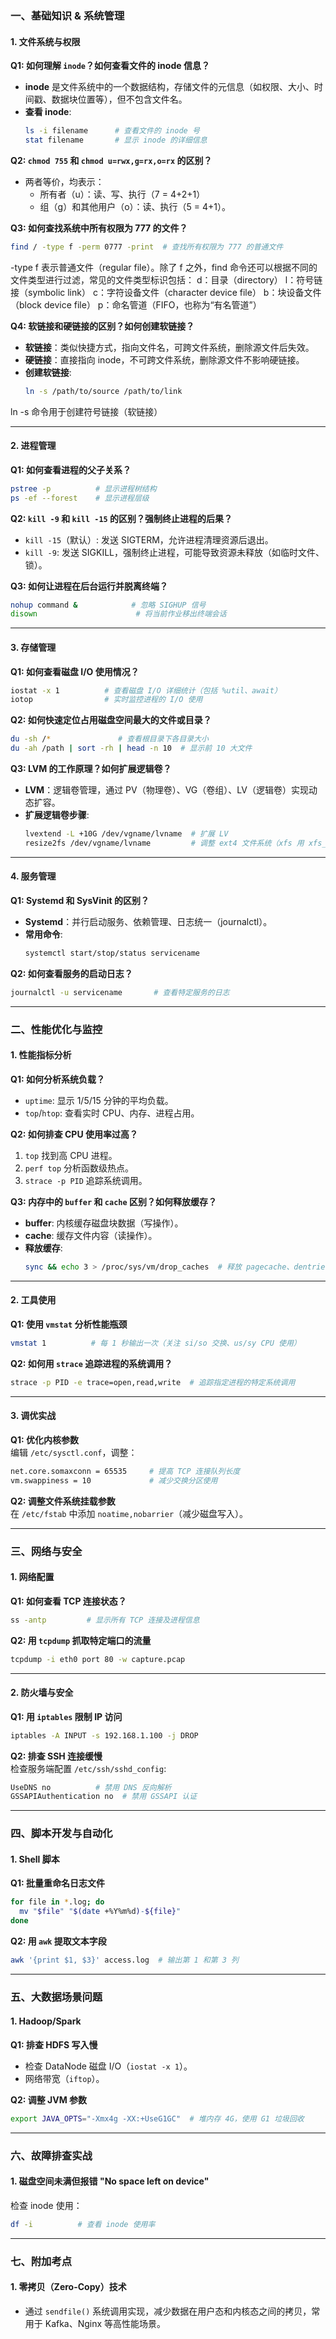 ### **一、基础知识 & 系统管理**

#### **1. 文件系统与权限**
**Q1: 如何理解 `inode`？如何查看文件的 inode 信息？**  
- **inode** 是文件系统中的一个数据结构，存储文件的元信息（如权限、大小、时间戳、数据块位置等），但不包含文件名。  
- **查看 inode**:  
  ```bash
  ls -i filename      # 查看文件的 inode 号
  stat filename       # 显示 inode 的详细信息
  ```

**Q2: `chmod 755` 和 `chmod u=rwx,g=rx,o=rx` 的区别？**  
- 两者等价，均表示：  
  - 所有者（u）：读、写、执行（7 = 4+2+1）  
  - 组（g）和其他用户（o）：读、执行（5 = 4+1）。  

**Q3: 如何查找系统中所有权限为 777 的文件？**  
```bash
find / -type f -perm 0777 -print  # 查找所有权限为 777 的普通文件
```
-type f 表示普通文件（regular file）。除了 f 之外，find 命令还可以根据不同的文件类型进行过滤，常见的文件类型标识包括：
d：目录（directory）
l：符号链接（symbolic link）
c：字符设备文件（character device file）
b：块设备文件（block device file）
p：命名管道（FIFO，也称为“有名管道”）


**Q4: 软链接和硬链接的区别？如何创建软链接？**  
- **软链接**：类似快捷方式，指向文件名，可跨文件系统，删除源文件后失效。  
- **硬链接**：直接指向 inode，不可跨文件系统，删除源文件不影响硬链接。  
- **创建软链接**:  
  ```bash
  ln -s /path/to/source /path/to/link
  ```
ln -s 命令用于创建符号链接（软链接）

---

#### **2. 进程管理**
**Q1: 如何查看进程的父子关系？**  
```bash
pstree -p          # 显示进程树结构
ps -ef --forest    # 显示进程层级
```

**Q2: `kill -9` 和 `kill -15` 的区别？强制终止进程的后果？**  
- `kill -15`（默认）: 发送 SIGTERM，允许进程清理资源后退出。  
- `kill -9`: 发送 SIGKILL，强制终止进程，可能导致资源未释放（如临时文件、锁）。  

**Q3: 如何让进程在后台运行并脱离终端？**  
```bash
nohup command &            # 忽略 SIGHUP 信号
disown                      # 将当前作业移出终端会话
```

---

#### **3. 存储管理**
**Q1: 如何查看磁盘 I/O 使用情况？**  
```bash
iostat -x 1          # 查看磁盘 I/O 详细统计（包括 %util、await）
iotop                # 实时监控进程的 I/O 使用
```

**Q2: 如何快速定位占用磁盘空间最大的文件或目录？**  
```bash
du -sh /*               # 查看根目录下各目录大小
du -ah /path | sort -rh | head -n 10  # 显示前 10 大文件
```

**Q3: LVM 的工作原理？如何扩展逻辑卷？**  
- **LVM**：逻辑卷管理，通过 PV（物理卷）、VG（卷组）、LV（逻辑卷）实现动态扩容。  
- **扩展逻辑卷步骤**:  
  ```bash
  lvextend -L +10G /dev/vgname/lvname  # 扩展 LV
  resize2fs /dev/vgname/lvname         # 调整 ext4 文件系统（xfs 用 xfs_growfs）
  ```

---

#### **4. 服务管理**
**Q1: Systemd 和 SysVinit 的区别？**  
- **Systemd**：并行启动服务、依赖管理、日志统一（journalctl）。  
- **常用命令**:  
  ```bash
  systemctl start/stop/status servicename
  ```

**Q2: 如何查看服务的启动日志？**  
```bash
journalctl -u servicename       # 查看特定服务的日志
```

---

### **二、性能优化与监控**

#### **1. 性能指标分析**
**Q1: 如何分析系统负载？**  
- `uptime`: 显示 1/5/15 分钟的平均负载。  
- `top`/`htop`: 查看实时 CPU、内存、进程占用。

**Q2: 如何排查 CPU 使用率过高？**  
1. `top` 找到高 CPU 进程。  
2. `perf top` 分析函数级热点。  
3. `strace -p PID` 追踪系统调用。

**Q3: 内存中的 `buffer` 和 `cache` 区别？如何释放缓存？**  
- **buffer**: 内核缓存磁盘块数据（写操作）。  
- **cache**: 缓存文件内容（读操作）。  
- **释放缓存**:  
  ```bash
  sync && echo 3 > /proc/sys/vm/drop_caches  # 释放 pagecache、dentries、inodes
  ```

---

#### **2. 工具使用**
**Q1: 使用 `vmstat` 分析性能瓶颈**  
```bash
vmstat 1          # 每 1 秒输出一次（关注 si/so 交换、us/sy CPU 使用）
```

**Q2: 如何用 `strace` 追踪进程的系统调用？**  
```bash
strace -p PID -e trace=open,read,write  # 追踪指定进程的特定系统调用
```

---

#### **3. 调优实战**
**Q1: 优化内核参数**  
编辑 `/etc/sysctl.conf`，调整：  
```bash
net.core.somaxconn = 65535     # 提高 TCP 连接队列长度
vm.swappiness = 10             # 减少交换分区使用
```

**Q2: 调整文件系统挂载参数**  
在 `/etc/fstab` 中添加 `noatime,nobarrier`（减少磁盘写入）。  

---

### **三、网络与安全**

#### **1. 网络配置**
**Q1: 如何查看 TCP 连接状态？**  
```bash
ss -antp         # 显示所有 TCP 连接及进程信息
```

**Q2: 用 `tcpdump` 抓取特定端口的流量**  
```bash
tcpdump -i eth0 port 80 -w capture.pcap
```

---

#### **2. 防火墙与安全**
**Q1: 用 `iptables` 限制 IP 访问**  
```bash
iptables -A INPUT -s 192.168.1.100 -j DROP
```

**Q2: 排查 SSH 连接缓慢**  
检查服务端配置 `/etc/ssh/sshd_config`:  
```bash
UseDNS no          # 禁用 DNS 反向解析
GSSAPIAuthentication no  # 禁用 GSSAPI 认证
```

---

### **四、脚本开发与自动化**

#### **1. Shell 脚本**
**Q1: 批量重命名日志文件**  
```bash
for file in *.log; do
  mv "$file" "$(date +%Y%m%d)-${file}"
done
```

**Q2: 用 `awk` 提取文本字段**  
```bash
awk '{print $1, $3}' access.log  # 输出第 1 和第 3 列
```

---

### **五、大数据场景问题**

#### **1. Hadoop/Spark**
**Q1: 排查 HDFS 写入慢**  
- 检查 DataNode 磁盘 I/O（`iostat -x 1`）。  
- 网络带宽（`iftop`）。  

**Q2: 调整 JVM 参数**  
```bash
export JAVA_OPTS="-Xmx4g -XX:+UseG1GC"  # 堆内存 4G，使用 G1 垃圾回收
```

---

### **六、故障排查实战**

#### **1. 磁盘空间未满但报错 "No space left on device"**  
检查 inode 使用：  
```bash
df -i          # 查看 inode 使用率
```

---

### **七、附加考点**

#### **1. 零拷贝（Zero-Copy）技术**  
- 通过 `sendfile()` 系统调用实现，减少数据在用户态和内核态之间的拷贝，常用于 Kafka、Nginx 等高性能场景。  

